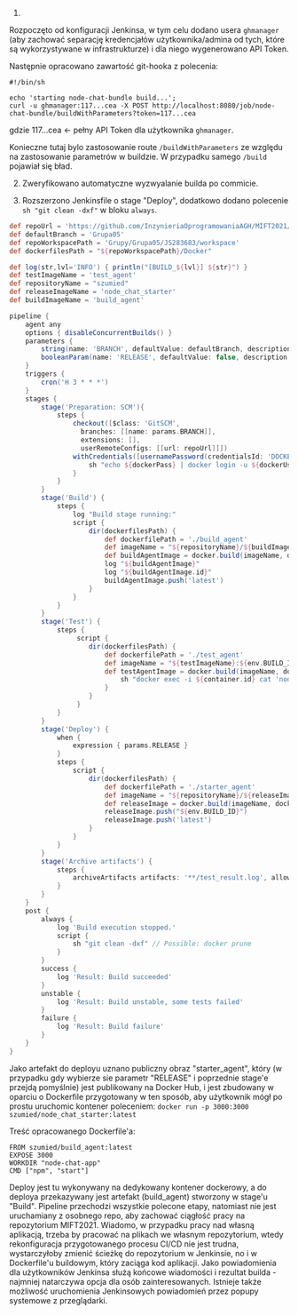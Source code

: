 
1. 
Rozpoczęto od konfiguracji Jenkinsa, w tym celu dodano usera `ghmanager` (aby zachować separację kredencjałów użytkownika/admina od tych, które są wykorzystywane w infrastrukturze) i dla niego wygenerowano API Token.

Następnie opracowano zawartość git-hooka z polecenia:

```shell
#!/bin/sh

echo 'starting node-chat-bundle build...';
curl -u ghmanager:117...cea -X POST http://localhost:8080/job/node-chat-bundle/buildWithParameters?token=117...cea
```

gdzie 117...cea ← pełny API Token dla użytkownika `ghmanager`.

Konieczne tutaj bylo zastosowanie route `/buildWithParameters` ze względu na zastosowanie parametrów w buildzie. W przypadku samego `/build` pojawiał się bład.

2. Zweryfikowano automatyczne wyzwyalanie builda po commicie.

3. Rozszerzono Jenkinsfile o stage "Deploy", dodatkowo dodano polecenie `sh "git clean -dxf"` w bloku `always`.

```groovy
def repoUrl = 'https://github.com/InzynieriaOprogramowaniaAGH/MIFT2021/'
def defaultBranch = 'Grupa05'
def repoWorkspacePath = 'Grupy/Grupa05/JS283683/workspace'
def dockerfilesPath = "${repoWorkspacePath}/Docker"

def log(str,lvl='INFO') { println("[BUILD_${lvl}] ${str}") }
def testImageName = 'test_agent'
def repositoryName = "szumied"
def releaseImageName = 'node_chat_starter'
def buildImageName = 'build_agent'

pipeline {
    agent any
    options { disableConcurrentBuilds() }
    parameters {
        string(name: 'BRANCH', defaultValue: defaultBranch, description: 'MIFT2021 repo branch')
        booleanParam(name: 'RELEASE', defaultValue: false, description: 'Should artifacts be published when successful?')
    }
    triggers {
        cron('H 3 * * *')
    }
    stages {
        stage('Preparation: SCM'){
            steps {
                checkout([$class: 'GitSCM',
                  branches: [[name: params.BRANCH]],
                  extensions: [],
                  userRemoteConfigs: [[url: repoUrl]]])
                withCredentials([usernamePassword(credentialsId: 'DOCKERHUB', passwordVariable: 'dockerPass', usernameVariable: 'dockerUser')]) {
                    sh "echo ${dockerPass} | docker login -u ${dockerUser} --password-stdin"
                }
            }
        }
        stage('Build') {
            steps {
                log "Build stage running:"
                script {
                    dir(dockerfilesPath) {
                        def dockerfilePath = './build_agent'
                        def imageName = "${repositoryName}/${buildImageName}:${env.BUILD_ID}"
                        def buildAgentImage = docker.build(imageName, dockerfilePath)
                        log "${buildAgentImage}"
                        log "${buildAgentImage.id}"
                        buildAgentImage.push('latest')
                    }
                }
            }
        }
        stage('Test') {
            steps {
                 script {
                    dir(dockerfilesPath) {
                        def dockerfilePath = './test_agent'
                        def imageName = "${testImageName}:${env.BUILD_ID}"
                        def testAgentImage = docker.build(imageName, dockerfilePath).withRun("-t") { container ->
                            sh "docker exec -i ${container.id} cat 'node-chat-app/test_result.log' > ${WORKSPACE}/test_result.log"
                        }
                    }
                 }
            }
        }
        stage('Deploy') {
            when {
                expression { params.RELEASE }
            }
            steps {
                script {
                    dir(dockerfilesPath) {
                        def dockerfilePath = './starter_agent'
                        def imageName = "${repositoryName}/${releaseImageName}:${env.BUILD_ID}"
                        def releaseImage = docker.build(imageName, dockerfilePath)
                        releaseImage.push("${env.BUILD_ID}")
                        releaseImage.push('latest')
                    }
                }
            }
        }
        stage('Archive artifacts') {
            steps {
                archiveArtifacts artifacts: '**/test_result.log', allowEmptyArchive: true
            }
        }
    }
    post {
        always {
            log 'Build execution stopped.'
            script {
                sh "git clean -dxf" // Possible: docker prune
            }
        }
        success {
            log 'Result: Build succeeded'
        }
        unstable {
            log 'Result: Build unstable, some tests failed'
        }
        failure {
            log 'Result: Build failure'
        }
    }
}
```

Jako artefakt do deployu uznano publiczny obraz "starter_agent", który (w przypadku gdy wybierze sie parametr "RELEASE" i poprzednie stage'e przejdą pomyślnie) jest publikowany na Docker Hub, i jest zbudowany w oparciu o Dockerfile przygotowany w ten sposób, aby użytkownik mógł po prostu uruchomic kontener poleceniem:
`docker run -p 3000:3000 szumied/node_chat_starter:latest`

Treść opracowanego Dockerfile'a:

```
FROM szumied/build_agent:latest
EXPOSE 3000
WORKDIR "node-chat-app"
CMD ["npm", "start"]
```

Deploy jest tu wykonywany na dedykowany kontener dockerowy, a do deploya przekazywany jest artefakt (build_agent) stworzony w stage'u "Build". Pipeline przechodzi wszystkie polecone etapy, natomiast nie jest uruchamiany z osobnego repo, aby zachować ciągłość pracy na repozytorium MIFT2021. Wiadomo, w przypadku pracy nad własną aplikacją, trzeba by pracować na plikach we własnym repozytorium, wtedy rekonfiguracja przygotowanego procesu CI/CD nie jest trudna, wystarczyłoby zmienić ścieżkę do repozytorium w Jenkinsie, no i w Dockerfile'u buildowym, który zaciąga kod aplikacji.
Jako powiadomienia dla użytkowników Jenkinsa służą końcowe wiadomości i rezultat builda - najmniej natarczywa opcja dla osób zainteresowanych. Istnieje także możliwość uruchomienia Jenkinsowych powiadomień przez popupy systemowe z przeglądarki.
